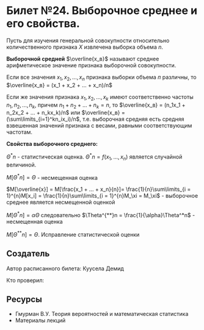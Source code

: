 # Билет №24. Выборочное среднее и его свойства.

Пусть для изучения генеральной совокупности относительно количественного признака $X$ извлечена выборка объема $n$.

**Выборочной средней** $\overline{x_в}$ называют среднее арифметическое значение признака выборочной совокупности.

Если все значения $x_1, х_2, ..., x_n$ признака выборки объема $п$ различны, то $\overline{x_в} = (x_1 + х_2 + ... + x_n)/n$

Если же значения признака $x_1, x_2, ..., x_k$ имеют соответственно частоты $n_1, п_2, ..., n_k$, причем $n_1 + n_2 + ... + n_k = n$, то $\overline{x_в} = (n_1x_1 + n_2х_2 + ... + n_kx_k)/n$ или $\overline{x_в} = (\sum\limits_{i=1}^kn_ix_i)/n$, т.е. выборочная средняя есть средняя взвешенная значений признака с весами, равными соответствующим частотам.

**Свойства выборочного среднего:**

$\Theta^*n$  - статистическая оценка. $\Theta^*n = f(x_1, ..., x_n)$ является случайной величиной. 

$M[\Theta^*n] = \Theta$ - несмещенная оценка

$M[\overline{x}] = M[\frac{x_1 + ... + x_n}{n}]= \frac{1}{n}\sum\limits_{i = 1}^{n}M[x_i] = \frac{1}{n}\sum\limits_{i = 1}^{n}M_\xi = M_\xi$ - выборочное среднее является несмещенной оценкой

$M[\Theta^*n] = \alpha\Theta$ следовательно $\Theta^{**}n = \frac{1}{\alpha}\Theta^*n$ - несмещенная оценка

$M[\Theta^{**}n] = \Theta$. Исправление статистической оценки

## Создатель

Автор расписанного билета: Куусела Демид

Кто проверил:

## Ресурсы

- Гмурман В.У. Теория вероятностей и математическая статистика
- Материалы лекций
